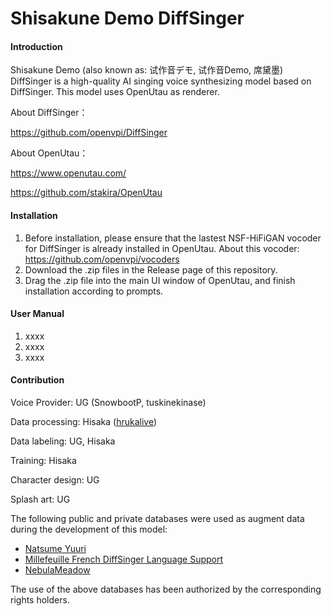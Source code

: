 # Shisakune Demo DiffSinger

#### Introduction
Shisakune Demo (also known as: 试作音デモ, 试作音Demo, 席黛墨) DiffSinger is a high-quality AI singing voice synthesizing model based on DiffSinger. This model uses OpenUtau as renderer.

About DiffSinger：

https://github.com/openvpi/DiffSinger

About OpenUtau：

https://www.openutau.com/

https://github.com/stakira/OpenUtau

#### Installation

1.  Before installation, please ensure that the lastest NSF-HiFiGAN vocoder for DiffSinger is already installed in OpenUtau. About this vocoder: https://github.com/openvpi/vocoders
2.  Download the .zip files in the Release page of this repository.
3.  Drag the .zip file into the main UI window of OpenUtau, and finish installation according to prompts.

#### User Manual

1.  xxxx
2.  xxxx
3.  xxxx

#### Contribution

Voice Provider: UG (SnowbootP, tuskinekinase)

Data processing: Hisaka ([hrukalive](https://github.com/hrukalive))

Data labeling: UG, Hisaka

Training: Hisaka

Character design: UG

Splash art: UG

The following public and private databases were used as augment data during the development of this model:
-  [Natsume Yuuri](https://ksdcm1ng.wixsite.com/njksofficial)
-  [Millefeuille French DiffSinger Language Support](https://github.com/imsupposedto/Millefeuille-DiffSinger-French)
-  [NebulaMeadow](https://x.com/NebulaMeadow)

The use of the above databases has been authorized by the corresponding rights holders.
